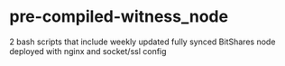 # pre-compiled-witness_node
2 bash scripts that include weekly updated fully synced BitShares node deployed with nginx and socket/ssl config
